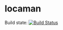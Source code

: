 locaman
=======
Build state: [![Build Status](http://api.travis-ci.org/rsemlal/locaman.png)](http://travis-ci.org/rsemlal/locaman)